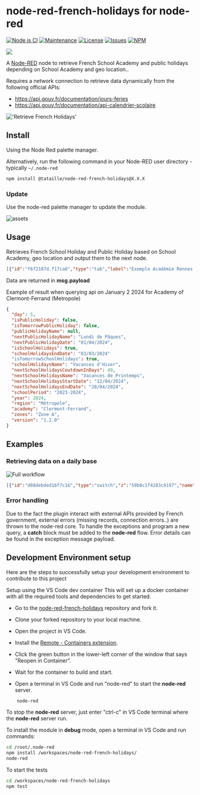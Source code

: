 # node-red-french-holidays for node-red

[![Node.js CI](https://github.com/tataille/node-red-french-holidays/actions/workflows/node.js.yml/badge.svg)](https://github.com/tataille/node-red-french-holidays/actions/workflows/node.js.yml)
[![Maintenance](https://img.shields.io/badge/Maintained%3F-yes-green.svg)](https://github.com/tataille/node-red-french-holidays/graphs/commit-activity)
[![License](https://img.shields.io/badge/License-Apache%202.0-blue.svg)](https://opensource.org/licenses/Apache-2.0)
[![Issues](https://img.shields.io/github/issues/tataille/node-red-french-holidays.svg?style=flat-square)](https://github.com/tataille/node-red-french-holidays/issues)
[![NPM](https://img.shields.io/npm/dm/@tataille/node-red-french-holidays)](https://www.npmjs.com/package/@tataille/node-red-french-holidays)

<a href="https://www.buymeacoffee.com/jeanmarctaz"><img src="https://img.buymeacoffee.com/button-api/?text=Buy me a beer&emoji=🍺&slug=jeanmarctaz&button_colour=40DCA5&font_colour=ffffff&font_family=Cookie&outline_colour=000000&coffee_colour=FFDD00" /></a>

A <a href="http://nodered.org" target="_new">Node-RED</a> node to retrieve French School Academy and public holidays depending on School Academy and geo location..

Requires a network connection to retrieve data dynamically from the following official APIs:

* <https://api.gouv.fr/documentation/jours-feries>
* <https://api.gouv.fr/documentation/api-calendrier-scolaire>

!['Retrieve French Holidays'](https://github.com/tataille/node-red-french-holidays/blob/main/assets/example.gif)

## Install

Using the Node Red palette manager.

Alternatively, run the following command in your Node-RED user directory - typically `~/.node-red`


```bash
npm install @tataille/node-red-french-holidays@X.X.X
```

### Update

Use the node-red palette manager to update the module. 

![assets](https://github.com/tataille/node-red-french-holidays/blob/main/assets/node-update.gif)

## Usage

Retrieves French School Holiday and Public Holiday based on School Academy, geo location and output them to the next node.

```json
[{"id":"f6f2187d.f17ca8","type":"tab","label":"Exemple Académie Rennes & Fériés Métropole","disabled":false,"info":""},{"id":"69a824ffaab0680b","type":"french-holidays","z":"f6f2187d.f17ca8","name":"Vacances","academy":"Rennes","geo":"Métropole","x":340,"y":240,"wires":[["821c23230cbef1e6"]]},{"id":"821c23230cbef1e6","type":"debug","z":"f6f2187d.f17ca8","name":"","active":true,"tosidebar":true,"console":false,"tostatus":false,"complete":"payload","targetType":"msg","statusVal":"","statusType":"auto","x":550,"y":240,"wires":[]},{"id":"d2702ce52d9c5d50","type":"inject","z":"f6f2187d.f17ca8","name":"","props":[{"p":"payload"}],"repeat":"","crontab":"","once":false,"onceDelay":0.1,"topic":"","payload":"test","payloadType":"str","x":130,"y":240,"wires":[["69a824ffaab0680b"]]}]
```

Data are returned in __msg.payload__

Example of result when querying api on January 2 2024 for Academy of Clermont-Ferrand (Metropole)

```json
{
  "day": 5,
  "isPublicHoliday": false,
  "isTomorrowPublicHoliday": false,
  "publicHolidayName": null,
  "nextPublicHolidayName": "Lundi de Pâques",
  "nextPublicHolidayDate": "01/04/2024",
  "isSchoolHolidays": true,
  "schoolHolidaysEndDate": "03/03/2024"
  "isTomorrowSchoolHolidays": true,
  "schoolHolidaysName": "Vacances d'Hiver",
  "nextSchoolHolidaysCoutdownInDays": 49,
  "nextSchoolHolidaysName": "Vacances de Printemps",
  "nextSchoolHolidaysStartDate": "12/04/2024",
  "nextSchoolHolidaysEndDate": "28/04/2024",
  "schoolPeriod": "2023-2024",
  "year": 2024,
  "region": "Métropole",
  "academy": "Clermont-Ferrand",
  "zones": "Zone A",
  "version": "1.2.0"
}
```

## Examples

### Retrieving data on a daily base

![Full workflow](https://github.com/tataille/node-red-french-holidays/blob/main/assets/catch-example.png)

```json
[{"id":"d88debded16f7c16","type":"switch","z":"59b8c1f4183c9197","name":"","property":"day-info.day","propertyType":"global","rules":[{"t":"eq","v":"0","vt":"str"},{"t":"eq","v":"6","vt":"str"},{"t":"else"}],"checkall":"false","repair":false,"outputs":3,"x":190,"y":580,"wires":[["08db052087e131ec"],["08db052087e131ec"],["7b2060ccee5932ce"]]}]
```

### Error handling

Due to the fact the plugin interact with external APIs provided by French government, external errors (missing records, connection errors..) are thrown to the node-red core. To handle the exceptions and program a new query, a __catch__ block must be added to the __node-red__ flow. Error details can be found in the exception message payload.

## Development Environment setup

Here are the steps to successfully setup your development environment to contribute to this project

Setup using the VS Code dev container
This will set up a docker container with all the required tools and dependencies to get started.

* Go to the [node-red-french-holidays](https://github.com/tataille/node-red-french-holidays) repository and fork it.

* Clone your forked repository to your local machine.

* Open the project in VS Code.

* Install the [Remote - Containers extension](https://marketplace.visualstudio.com/items?itemName=ms-vscode-remote.remote-containers).

* Click the green button in the lower-left corner of the window that says "Reopen in Container".

* Wait for the container to build and start.

* Open a terminal in VS Code and run "node-red"  to start the __node-red__  server.


```bash
    node-red
```

To stop the __node-red__ server, just enter "ctrl-c" in VS Code terminal where the __node-red__ server run.

To install the module in __debug__ mode, open a terminal in VS Code and run commands:

```bash
cd /root/.node-red
npm install /workspaces/node-red-french-holidays/
node-red
```


To start the tests

```bash
cd /workspaces/node-red-french-holidays
npm test
```

